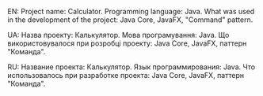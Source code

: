 EN:
Project name: Calculator.
Programming language: Java.
What was used in the development of the project: Java Core, JavaFX, "Command" pattern.

UA:
Назва проекту: Калькулятор.
Мова програмування: Java.
Що використовувалося при розробці проекту: Java Core, JavaFX, паттерн "Команда".

RU:
Название проекта: Калькулятор.
Язык программирования: Java.
Что использовалось при разработке проекта: Java Core, JavaFX, паттерн "Команда".

